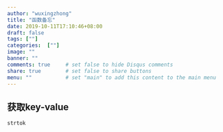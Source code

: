 ```yaml
---
author: "wuxingzhong"
title: "函数备忘"
date: 2019-10-11T17:10:46+08:00
draft: false
tags: [""]
categories:  [""]
image: ""
banner: ""
comments: true     # set false to hide Disqus comments
share: true        # set false to share buttons
menu: ""           # set "main" to add this content to the main menu
---
```



## 获取key-value

```
strtok
```

